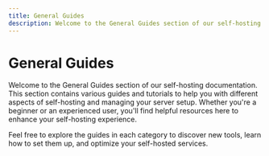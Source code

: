 ```yaml
---
title: General Guides
description: Welcome to the General Guides section of our self-hosting documentation.
---
```


# General Guides

Welcome to the General Guides section of our self-hosting documentation. This section contains various guides and tutorials to help you with different aspects of self-hosting and managing your server setup. Whether you're a beginner or an experienced user, you'll find helpful resources here to enhance your self-hosting experience.

Feel free to explore the guides in each category to discover new tools, learn how to set them up, and optimize your self-hosted services.

